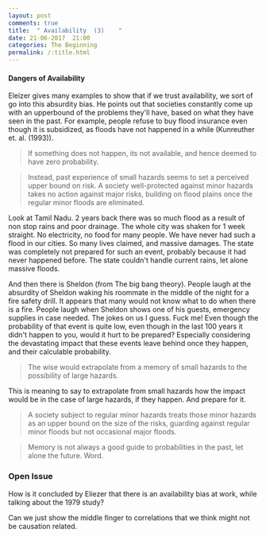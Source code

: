 ```yaml
---
layout: post
comments: true
title:  " Availability  (3)    "
date: 21-06-2017  21:00
categories: The Beginning
permalink: /:title.html
---
```


#### Dangers of Availability 

Eleizer gives many examples to show that if we trust availability, we sort of go into this absurdity bias. He points out that societies constantly come up with an upperbound of the problems they'll have, based on what they have seen in the past. For example, people refuse to buy flood insurance even though it is subsidized, as floods have not happened in a while (Kunreuther et. al. (1993)). 

>If something does not happen, its not available, and hence deemed to have zero probability.

> Instead, past experience of small hazards seems to set a perceived upper bound on risk.  A society well-protected against minor hazards takes no action against major risks, building on flood plains once the regular minor floods are eliminated.

Look at Tamil Nadu. 2 years back there was so much flood as a result of non stop rains and poor drainage. The whole city was shaken for 1 week straight. No electricity, no food for many people. We have never had such a flood in our cities. So many lives claimed, and massive damages. The state was completely not prepared for such an event, probably because it had never happened before. The state couldn't handle current rains, let alone massive floods.

And then there is Sheldon (from The big bang theory). People laugh at the absurdity of Sheldon waking his roommate in the middle of the night for a fire safety drill. It appears that many would not know what to do when there is a fire. People laugh when Sheldon shows one of his guests, emergency supplies in case needed. The jokes on us I guess. Fuck me! Even though the probability of that event is quite low, even though in the last 100 years it didn't happen to you, would it hurt to be prepared? Especially considering the devastating impact that these events leave behind once they happen, and their calculable probability.

> The wise would extrapolate from a memory of small hazards to the possibility of large hazards. 

This is meaning to say to extrapolate from small hazards how the impact would be in the case of large hazards, if they happen. And prepare for it.	

>A society subject to regular minor hazards treats those minor hazards as an upper bound on the size of the risks, guarding against regular minor floods but not occasional major floods.

>Memory is not always a good guide to probabilities in the past, let alone the future.
Word.

### Open Issue
How is it concluded by Eliezer that there is an availability bias at work, while talking about the 1979 study?

Can we just show the middle finger to correlations that we think might not be causation related.

[causation]:http://www.abs.gov.au/websitedbs/a3121120.nsf/home/statistical+language+-+correlation+and+causation
[causation_hil]:https://www.fastcodesign.com/3030529/hilarious-graphs-prove-that-correlation-isnt-causation
[spu_cor]:http://www.tylervigen.com/spurious-correlations
